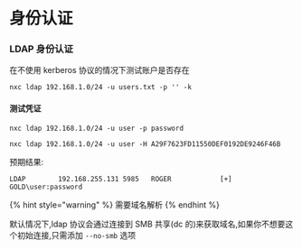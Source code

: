 # 身份认证

### LDAP 身份认证

在不使用 kerberos 协议的情况下测试账户是否存在

```
nxc ldap 192.168.1.0/24 -u users.txt -p '' -k
```

#### 测试凭证

```
nxc ldap 192.168.1.0/24 -u user -p password
```

```
nxc ldap 192.168.1.0/24 -u user -H A29F7623FD11550DEF0192DE9246F46B
```

预期结果:

```
LDAP        192.168.255.131 5985   ROGER            [+] GOLD\user:password
```

{% hint style="warning" %}
需要域名解析
{% endhint %}

默认情况下,ldap 协议会通过连接到 SMB 共享(dc 的)来获取域名,如果你不想要这个初始连接,只需添加 `--no-smb` 选项

